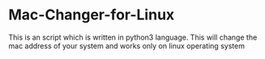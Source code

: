 # Mac-Changer-for-Linux
This is an script which is written in python3 language. This will change the mac address of your system and works only on linux operating system

